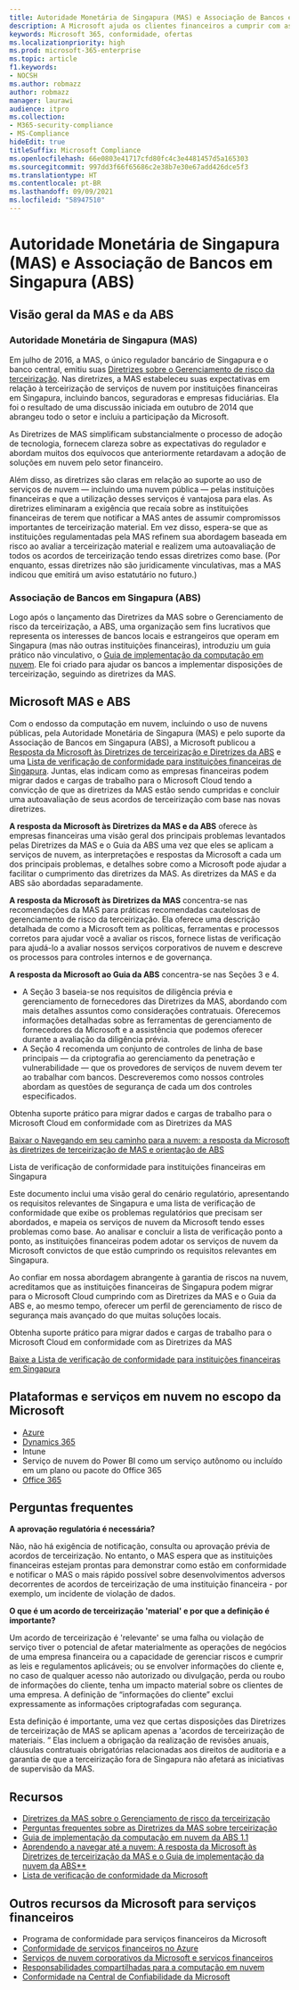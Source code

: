 ```yaml
---
title: Autoridade Monetária de Singapura (MAS) e Associação de Bancos em Singapura (ABS)
description: A Microsoft ajuda os clientes financeiros a cumprir com as diretrizes de terceirização da Autoridade Monetária de Singapura e a aplicar as diretrizes da Associação de Bancos em Singapura.
keywords: Microsoft 365, conformidade, ofertas
ms.localizationpriority: high
ms.prod: microsoft-365-enterprise
ms.topic: article
f1.keywords:
- NOCSH
ms.author: robmazz
author: robmazz
manager: laurawi
audience: itpro
ms.collection:
- M365-security-compliance
- MS-Compliance
hideEdit: true
titleSuffix: Microsoft Compliance
ms.openlocfilehash: 66e0803e41717cfd80fc4c3e4481457d5a165303
ms.sourcegitcommit: 997dd3f66f65686c2e38b7e30e67add426dce5f3
ms.translationtype: HT
ms.contentlocale: pt-BR
ms.lasthandoff: 09/09/2021
ms.locfileid: "58947510"
---
```

# <a name="monetary-authority-of-singapore-mas-and-association-of-banks-in-singapore-abs"></a>Autoridade Monetária de Singapura (MAS) e Associação de Bancos em Singapura (ABS)

## <a name="mas-and-abs-overview"></a>Visão geral da MAS e da ABS

### <a name="monetary-authority-of-singapore-mas"></a>Autoridade Monetária de Singapura (MAS)

Em julho de 2016, a MAS, o único regulador bancário de Singapura e o banco central, emitiu suas [Diretrizes sobre o Gerenciamento de risco da terceirização](https://www.mas.gov.sg/~/media/MAS/Regulations%20and%20Financial%20Stability/Regulatory%20and%20Supervisory%20Framework/Risk%20Management/Outsourcing%20Guidelines_Jul%202016.pdf). Nas diretrizes, a MAS estabeleceu suas expectativas em relação à terceirização de serviços de nuvem por instituições financeiras em Singapura, incluindo bancos, seguradoras e empresas fiduciárias. Ela foi o resultado de uma discussão iniciada em outubro de 2014 que abrangeu todo o setor e incluiu a participação da Microsoft.

As Diretrizes de MAS simplificam substancialmente o processo de adoção de tecnologia, fornecem clareza sobre as expectativas do regulador e abordam muitos dos equívocos que anteriormente retardavam a adoção de soluções em nuvem pelo setor financeiro.

Além disso, as diretrizes são claras em relação ao suporte ao uso de serviços de nuvem — incluindo uma nuvem pública — pelas instituições financeiras e que a utilização desses serviços é vantajosa para elas. As diretrizes eliminaram a exigência que recaía sobre as instituições financeiras de terem que notificar a MAS antes de assumir compromissos importantes de terceirização material. Em vez disso, espera-se que as instituições regulamentadas pela MAS refinem sua abordagem baseada em risco ao avaliar a terceirização material e realizem uma autoavaliação de todos os acordos de terceirização tendo essas diretrizes como base. (Por enquanto, essas diretrizes não são juridicamente vinculativas, mas a MAS indicou que emitirá um aviso estatutário no futuro.)

### <a name="association-of-banks-in-singapore-abs"></a>Associação de Bancos em Singapura (ABS)

Logo após o lançamento das Diretrizes da MAS sobre o Gerenciamento de risco da terceirização, a ABS, uma organização sem fins lucrativos que representa os interesses de bancos locais e estrangeiros que operam em Singapura (mas não outras instituições financeiras), introduziu um guia prático não vinculativo, o [Guia de implementação da computação em nuvem](https://abs.org.sg/docs/library/abs-cloud-computing-implementation-guide.pdf). Ele foi criado para ajudar os bancos a implementar disposições de terceirização, seguindo as diretrizes da MAS.

## <a name="microsoft-mas-and-abs"></a>Microsoft MAS e ABS

Com o endosso da computação em nuvem, incluindo o uso de nuvens públicas, pela Autoridade Monetária de Singapura (MAS) e pelo suporte da Associação de Bancos em Singapura (ABS), a Microsoft publicou a [Resposta da Microsoft às Diretrizes de terceirização e Diretrizes da ABS](https://download.microsoft.com/download/3/E/8/3E80AACD-86A0-478E-BF94-DDBDA5B2E8AF/Navigating%20a%20Path%20to%20the%20Cloud%20-%20Singapore.pdf) e uma [Lista de verificação de conformidade para instituições financeiras de Singapura](https://go.microsoft.com/fwlink/p/?linkid=2098993). Juntas, elas indicam como as empresas financeiras podem migrar dados e cargas de trabalho para o Microsoft Cloud tendo a convicção de que as diretrizes da MAS estão sendo cumpridas e concluir uma autoavaliação de seus acordos de terceirização com base nas novas diretrizes.

**A resposta da Microsoft às Diretrizes da MAS e da ABS** oferece às empresas financeiras uma visão geral dos principais problemas levantados pelas Diretrizes da MAS e o Guia da ABS uma vez que eles se aplicam a serviços de nuvem, as interpretações e respostas da Microsoft a cada um dos principais problemas, e detalhes sobre como a Microsoft pode ajudar a facilitar o cumprimento das diretrizes da MAS. As diretrizes da MAS e da ABS são abordadas separadamente.

**A resposta da Microsoft às Diretrizes da MAS** concentra-se nas recomendações da MAS para práticas recomendadas cautelosas de gerenciamento de risco da terceirização. Ela oferece uma descrição detalhada de como a Microsoft tem as políticas, ferramentas e processos corretos para ajudar você a avaliar os riscos, fornece listas de verificação para ajudá-lo a avaliar nossos serviços corporativos de nuvem e descreve os processos para controles internos e de governança.

**A resposta da Microsoft ao Guia da ABS** concentra-se nas Seções 3 e 4.

- A Seção 3 baseia-se nos requisitos de diligência prévia e gerenciamento de fornecedores das Diretrizes da MAS, abordando com mais detalhes assuntos como considerações contratuais. Oferecemos informações detalhadas sobre as ferramentas de gerenciamento de fornecedores da Microsoft e a assistência que podemos oferecer durante a avaliação da diligência prévia.
- A Seção 4 recomenda um conjunto de controles de linha de base principais — da criptografia ao gerenciamento da penetração e vulnerabilidade — que os provedores de serviços de nuvem devem ter ao trabalhar com bancos. Descreveremos como nossos controles abordam as questões de segurança de cada um dos controles especificados.

Obtenha suporte prático para migrar dados e cargas de trabalho para o Microsoft Cloud em conformidade com as Diretrizes da MAS

[Baixar o Navegando em seu caminho para a nuvem: a resposta da Microsoft às diretrizes de terceirização de MAS e orientação de ABS](https://download.microsoft.com/download/3/E/8/3E80AACD-86A0-478E-BF94-DDBDA5B2E8AF/Navigating%20a%20Path%20to%20the%20Cloud%20-%20Singapore.pdf)

Lista de verificação de conformidade para instituições financeiras em Singapura

Este documento inclui uma visão geral do cenário regulatório, apresentando os requisitos relevantes de Singapura e uma lista de verificação de conformidade que exibe os problemas regulatórios que precisam ser abordados, e mapeia os serviços de nuvem da Microsoft tendo esses problemas como base. Ao analisar e concluir a lista de verificação ponto a ponto, as instituições financeiras podem adotar os serviços de nuvem da Microsoft convictos de que estão cumprindo os requisitos relevantes em Singapura.

Ao confiar em nossa abordagem abrangente à garantia de riscos na nuvem, acreditamos que as instituições financeiras de Singapura podem migrar para o Microsoft Cloud cumprindo com as Diretrizes da MAS e o Guia da ABS e, ao mesmo tempo, oferecer um perfil de gerenciamento de risco de segurança mais avançado do que muitas soluções locais.

Obtenha suporte prático para migrar dados e cargas de trabalho para o Microsoft Cloud em conformidade com as Diretrizes da MAS

[Baixe a Lista de verificação de conformidade para instituições financeiras em Singapura](https://servicetrust.microsoft.com/ViewPage/TrustDocuments?command=Download&downloadType=Document&downloadId=37557722-d5ed-419b-9365-2762982bacbf&docTab=6d000410-c9e9-11e7-9a91-892aae8839ad_Compliance_Guides)

## <a name="microsoft-in-scope-cloud-platforms--services"></a>Plataformas e serviços em nuvem no escopo da Microsoft

- [Azure](https://aka.ms/AzureCompliance)
- [Dynamics 365](https://aka.ms/d365-compliance-list)
- Intune
- Serviço de nuvem do Power BI como um serviço autônomo ou incluído em um plano ou pacote do Office 365
- [Office 365](https://aka.ms/o365-compliance-framework)

## <a name="frequently-asked-questions"></a>Perguntas frequentes

**A aprovação regulatória é necessária?**

Não, não há exigência de notificação, consulta ou aprovação prévia de acordos de terceirização. No entanto, o MAS espera que as instituições financeiras estejam prontas para demonstrar como estão em conformidade e notificar o MAS o mais rápido possível sobre desenvolvimentos adversos decorrentes de acordos de terceirização de uma instituição financeira - por exemplo, um incidente de violação de dados.

**O que é um acordo de terceirização 'material' e por que a definição é importante?**

Um acordo de terceirização é 'relevante' se uma falha ou violação de serviço tiver o potencial de afetar materialmente as operações de negócios de uma empresa financeira ou a capacidade de gerenciar riscos e cumprir as leis e regulamentos aplicáveis; ou se envolver informações do cliente e, no caso de qualquer acesso não autorizado ou divulgação, perda ou roubo de informações do cliente, tenha um impacto material sobre os clientes de uma empresa. A definição de “informações do cliente” exclui expressamente as informações criptografadas com segurança.

Esta definição é importante, uma vez que certas disposições das Diretrizes de terceirização de MAS se aplicam apenas a 'acordos de terceirização de materiais. ” Elas incluem a obrigação da realização de revisões anuais, cláusulas contratuais obrigatórias relacionadas aos direitos de auditoria e a garantia de que a terceirização fora de Singapura não afetará as iniciativas de supervisão da MAS.

## <a name="resources"></a>Recursos

- [Diretrizes da MAS sobre o Gerenciamento de risco da terceirização](https://www.mas.gov.sg/~/media/MAS/Regulations%20and%20Financial%20Stability/Regulatory%20and%20Supervisory%20Framework/Risk%20Management/Outsourcing%20Guidelines_Jul%202016.pdf)
- [Perguntas frequentes sobre as Diretrizes da MAS sobre terceirização](https://www.mas.gov.sg/~/media/MAS/Regulations%20and%20Financial%20Stability/Regulatory%20and%20Supervisory%20Framework/Risk%20Management/Outsourcing%20Guidelines%20Jul%202016_FAQ.pdf)
- [Guia de implementação da computação em nuvem da ABS 1.1](https://abs.org.sg/docs/library/abs-cloud-computing-implementation-guide.pdf)
- [Aprendendo a navegar até a nuvem: A resposta da Microsoft às Diretrizes de terceirização da MAS e o Guia de implementação da nuvem da ABS**](https://download.microsoft.com/download/3/E/8/3E80AACD-86A0-478E-BF94-DDBDA5B2E8AF/Navigating%20a%20Path%20to%20the%20Cloud%20-%20Singapore.pdf)
- [Lista de verificação de conformidade da Microsoft](https://servicetrust.microsoft.com/ViewPage/TrustDocuments?command=Download&downloadType=Document&downloadId=37557722-d5ed-419b-9365-2762982bacbf&docTab=6d000410-c9e9-11e7-9a91-892aae8839ad_Compliance_Guides)

## <a name="other-microsoft-resources-for-financial-services"></a>Outros recursos da Microsoft para serviços financeiros

- Programa de conformidade para serviços financeiros da Microsoft
- [Conformidade de serviços financeiros no Azure](https://azure.microsoft.com/resources/videos/azurecon-2015-financial-services-compliance-in-azure/)
- [Serviços de nuvem corporativos da Microsoft e serviços financeiros](https://www.microsoft.com/trustcenter/cloudservices/financialservices)
- [Responsabilidades compartilhadas para a computação em nuvem](https://aka.ms/sharedresponsibility)
- [Conformidade na Central de Confiabilidade da Microsoft](https://www.microsoft.com/trust-center/compliance/compliance-overview)
